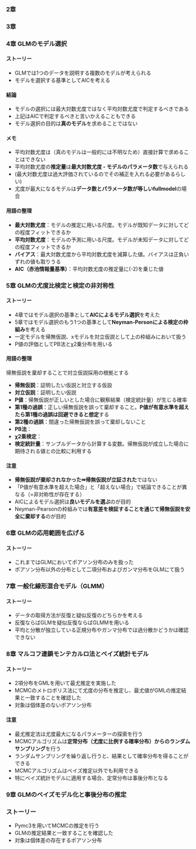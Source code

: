 ### 2章

### 3章

### 4章 GLMのモデル選択
#### ストーリー
* GLMでは1つのデータを説明する複数のモデルが考えられる
* モデルを選択する基準としてAICを考える

#### 結論
* モデルの選択には最大対数尤度ではなく平均対数尤度で判定するべきである
* 上記はAICで判定するべきと言いかえることもできる
* モデル選択の目的は**真のモデル**を求めることではない

#### メモ
* 平均対数尤度は（真のモデルは一般的には不明なため）直接計算で求めることはできない
* 平均対数尤度の**推定量**は**最大対数尤度 - モデルのパラメータ数**で与えられる
* (最大対数尤度は過大評価されているのでその補正を入れる必要があるらしい)
* 尤度が最大になるモデルは**データ数とパラメータ数が等しいfullmodel**の場合

#### 用語の整理
* **最大対数尤度**：モデルの推定に用いる尺度。モデルが既知データに対してどの程度フィットできるか
* **平均対数尤度**：モデルの予測に用いる尺度。モデルが未知データに対してどの程度フィットできるか
* **バイアス**：最大対数尤度から平均対数尤度を減算した値。バイアスは正負いずれの値も取りうる
* **AIC（赤池情報量基準）**：平均対数尤度の推定量に(-2)を乗じた値

### 5章 GLMの尤度比検定と検定の非対称性

#### ストーリー
* 4章ではモデル選択の基準として**AICによるモデル選択**を考えた
* 5章ではモデル選択のもう1つの基準として**Neyman-Personによる検定の枠組み**を考える
* 一定モデルを帰無仮説、xモデルを対立仮説として上の枠組みにおいて扱う
* P値の評価としてPB法とχ2乗分布を用いる

#### 用語の整理
帰無仮説を棄却することで対立仮説採用の根拠とする
* **帰無仮説**：証明したい仮説と対立する仮設
* **対立仮説**：証明したい仮説
* **P値**：帰無仮説が正しいとした場合に観察結果（検定統計量）が生じる確率
* **第1種の過誤**：正しい帰無仮説を誤って棄却すること。**P値が有意水準を超えたら第1種の過誤は回避できると想定**する
* **第2種の過誤**：間違った帰無仮説を誤って棄却しないこと
* **PB法**：
* **χ2乗検定**：
* **検定統計量**：サンプルデータから計算する変数。帰無仮説が成立した場合に期待される値との比較に利用する

#### 注意
* **帰無仮説が棄却されなかった⇛帰無仮説が立証された**ではない
* 「P値が有意水準を超えた場合」と「超えない場合」で結論できることが異なる（=非対称性が存在する）
* AICによるモデル選択は**良いモデルを選ぶ**のが目的
* Neyman-Pearsonの枠組みでは**有意差を検証することを通じて帰無仮説を安全に棄却する**のが目的

### 6章 GLMの応用範囲を広げる

#### ストーリー
* これまではGLMにおいてポアソン分布のみを扱った
* ポアソン分布以外の分布として二項分布およびガンマ分布をGLMにて扱う

### 7章 一般化線形混合モデル（GLMM）

#### ストーリー
* データの取得方法が反復と疑似反復のどちらかを考える
* 反復ならばGLMを疑似反復ならばGLMMを用いる
* 平均と分散が独立している正規分布やガンマ分布では過分散かどうかは確認できない

### 8章 マルコフ連鎖モンテカルロ法とベイズ統計モデル

#### ストーリー
* 2項分布をGMLを用いて最尤推定を実施した
* MCMCのメトロポリス法にて尤度の分布を推定し、最尤値がGMLの推定結果と一致することを確認した
* 対象は個体差のないポアソン分布

#### 注意
* 最尤推定法は尤度最大になるパラメーターの探索を行う
* MCMCアルゴリズムは**定常分布（尤度に比例する確率分布）からのランダムサンプリング**を行う
* ランダムサンプリングを繰り返し行うと、結果として確率分布を得ることができる
* MCMCアルゴリズムはベイズ推定以外でも利用できる
* 特にベイズ統計モデルに適用する場合、定常分布は事後分布となる

### 9章 GLMのベイズモデル化と事後分布の推定

### ストーリー
* Pymc3を用いてMCMCの推定を行う
* GLMの推定結果と一致することを確認した
* 対象は個体差の存在するポアソン分布
